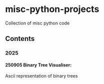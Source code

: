 # misc-python-projects
Collection of misc python code

## Contents
### 2025
#### 250905 Binary Tree Visualiser:
Ascii representation of binary trees
